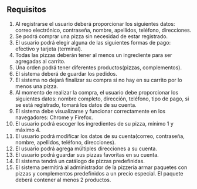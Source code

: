 ## Requisitos

1.	Al registrarse el usuario deberá proporcionar los siguientes datos: correo electrónico, contraseña, nombre, apellidos, teléfono, direcciones.
2.	Se podrá comprar una pizza sin necesidad de estar registrado.
3.	El usuario podrá elegir alguna de las siguientes formas de pago: efectivo y tarjeta (terminal). 
4.	Todas las pizzas deberán tener al menos un ingrediente para ser agregadas al carrito.
5.	Una orden podrá tener diferentes productos(pizzas, complementos).
6.	El sistema deberá de guardar los pedidos. 
7.	El sistema no dejará finalizar su compra si no hay en su carrito por lo menos una pizza.
8.	Al momento de realizar la compra, el usuario debe proporcionar los siguientes datos: nombre completo, dirección, teléfono, tipo de pago, si se está registrado, tomará los datos de su cuenta.
9.	El sistema debe visualizarse y funcionar correctamente en los navegadores: Chrome y Firefox.
10.	El usuario podrá escoger los ingredientes de su pizza, mínimo 1 y máximo 4.
11.	El usuario podrá modificar los datos de su cuenta(correo, contraseña, nombre, apellidos, teléfono, direcciones).
12. El usuario podrá agrega múltiples direcciones a su cuenta.
13. El usuario podrá guardar sus pizzas favoritas en su cuenta.
14.	El sistema tendrá un catálogo de pizzas predefinidas.
15. El sistema permitirá al administrador de la pizzería armar paquetes con pizzas y complementos predefinidos a un precio especial. El paquete deberá contener al menos 2 productos.
